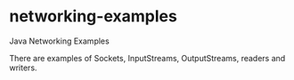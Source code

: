 # networking-examples
Java Networking Examples

There are examples of Sockets, InputStreams, OutputStreams, readers and writers.